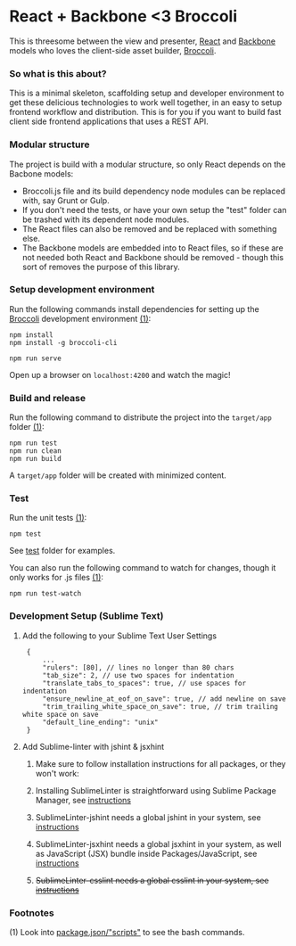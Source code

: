 # React + Backbone <3 Broccoli
This is threesome between the view and presenter, [React](http://facebook.github.io/react/docs/getting-started.html) and [Backbone](http://backbonejs.org/) models who loves the client-side asset builder, [Broccoli](https://github.com/broccolijs/broccoli).

### So what is this about?
This is a minimal skeleton, scaffolding setup and developer environment to get these delicious technologies to work well together, in an easy to setup frontend workflow and distribution. This is for you if you want to build fast client side frontend applications that uses a REST API.

### Modular structure
The project is build with a modular structure, so only React depends on the Bacbone models:

* Broccoli.js file and its build dependency node modules can be replaced with, say Grunt or Gulp.
* If you don't need the tests, or have your own setup the "test" folder can be trashed with its dependent node modules.
* The React files can also be removed and be replaced with something else.
* The Backbone models are embedded into to React files, so if these are not needed both React and Backbone should be removed - though this sort of removes the purpose of this library.

### Setup development environment
Run the following commands install dependencies for setting up the [Broccoli](https://github.com/broccolijs/broccoli) development environment [(1)](https://github.com/mlunoe/react-bb-broccoli#footnotes):

	npm install
	npm install -g broccoli-cli

	npm run serve

Open up a browser on `localhost:4200` and watch the magic!


### Build and release
Run the following command to distribute the project into the `target/app` folder [(1)](https://github.com/mlunoe/react-bb-broccoli#footnotes):

	npm run test
	npm run clean
	npm run build

A `target/app` folder will be created with minimized content.

### Test
Run the unit tests [(1)](https://github.com/mlunoe/react-bb-broccoli#footnotes):

	npm test

See [test](https://github.com/mlunoe/react-bb-broccoli/tree/master/test) folder for examples.

You can also run the following command to watch for changes, though it only works for .js files [(1)](https://github.com/mlunoe/react-bb-broccoli#footnotes):

	npm run test-watch

### Development Setup (Sublime Text)

1. Add the following to your Sublime Text User Settings

		{
			...
			"rulers": [80], // lines no longer than 80 chars
			"tab_size": 2, // use two spaces for indentation
			"translate_tabs_to_spaces": true, // use spaces for indentation
			"ensure_newline_at_eof_on_save": true, // add newline on save
			"trim_trailing_white_space_on_save": true, // trim trailing white space on save
			"default_line_ending": "unix"
		}

2. Add Sublime-linter with jshint & jsxhint
	1. Make sure to follow installation instructions for all packages, or they won't work:

	2. Installing SublimeLinter is straightforward using Sublime Package Manager, see [instructions](http://sublimelinter.readthedocs.org/en/latest/installation.html#installing-via-pc)

	3. SublimeLinter-jshint needs a global jshint in your system, see [instructions](https://github.com/SublimeLinter/SublimeLinter-jshint#linter-installation)

	4. SublimeLinter-jsxhint needs a global jsxhint in your system, as well as JavaScript (JSX) bundle inside Packages/JavaScript, see [instructions](https://github.com/SublimeLinter/SublimeLinter-jsxhint#linter-installation)

	5. ~~SublimeLinter-csslint needs a global csslint in your system, see [instructions](https://github.com/SublimeLinter/SublimeLinter-csslint#linter-installation)~~

### Footnotes
(1) Look into [package.json/"scripts"](https://github.com/mlunoe/react-bb-broccoli/blob/master/package.json#L37) to see the bash commands.
